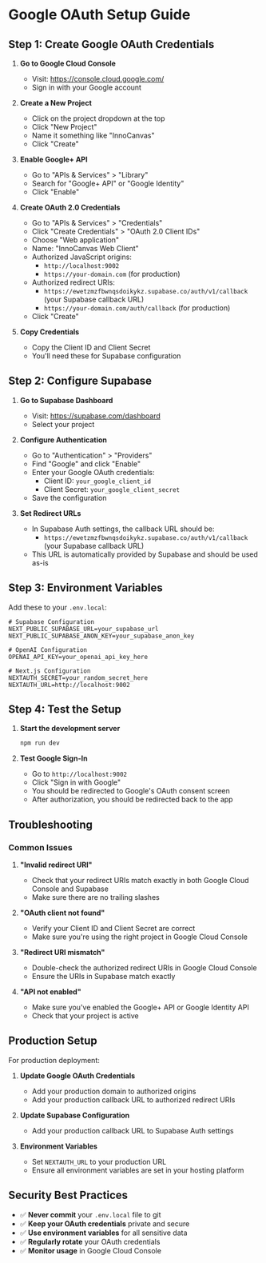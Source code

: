 # Google OAuth Setup Guide

## Step 1: Create Google OAuth Credentials

1. **Go to Google Cloud Console**
   - Visit: https://console.cloud.google.com/
   - Sign in with your Google account

2. **Create a New Project**
   - Click on the project dropdown at the top
   - Click "New Project"
   - Name it something like "InnoCanvas"
   - Click "Create"

3. **Enable Google+ API**
   - Go to "APIs & Services" > "Library"
   - Search for "Google+ API" or "Google Identity"
   - Click "Enable"

4. **Create OAuth 2.0 Credentials**
   - Go to "APIs & Services" > "Credentials"
   - Click "Create Credentials" > "OAuth 2.0 Client IDs"
   - Choose "Web application"
   - Name: "InnoCanvas Web Client"
   - Authorized JavaScript origins:
     - `http://localhost:9002`
     - `https://your-domain.com` (for production)
   - Authorized redirect URIs:
     - `https://ewetzmzfbwnqsdoikykz.supabase.co/auth/v1/callback` (your Supabase callback URL)
     - `https://your-domain.com/auth/callback` (for production)
   - Click "Create"

5. **Copy Credentials**
   - Copy the Client ID and Client Secret
   - You'll need these for Supabase configuration

## Step 2: Configure Supabase

1. **Go to Supabase Dashboard**
   - Visit: https://supabase.com/dashboard
   - Select your project

2. **Configure Authentication**
   - Go to "Authentication" > "Providers"
   - Find "Google" and click "Enable"
   - Enter your Google OAuth credentials:
     - Client ID: `your_google_client_id`
     - Client Secret: `your_google_client_secret`
   - Save the configuration

3. **Set Redirect URLs**
   - In Supabase Auth settings, the callback URL should be:
     - `https://ewetzmzfbwnqsdoikykz.supabase.co/auth/v1/callback` (your Supabase callback URL)
   - This URL is automatically provided by Supabase and should be used as-is

## Step 3: Environment Variables

Add these to your `.env.local`:

```env
# Supabase Configuration
NEXT_PUBLIC_SUPABASE_URL=your_supabase_url
NEXT_PUBLIC_SUPABASE_ANON_KEY=your_supabase_anon_key

# OpenAI Configuration
OPENAI_API_KEY=your_openai_api_key_here

# Next.js Configuration
NEXTAUTH_SECRET=your_random_secret_here
NEXTAUTH_URL=http://localhost:9002
```

## Step 4: Test the Setup

1. **Start the development server**
   ```bash
   npm run dev
   ```

2. **Test Google Sign-In**
   - Go to `http://localhost:9002`
   - Click "Sign in with Google"
   - You should be redirected to Google's OAuth consent screen
   - After authorization, you should be redirected back to the app

## Troubleshooting

### Common Issues

1. **"Invalid redirect URI"**
   - Check that your redirect URIs match exactly in both Google Cloud Console and Supabase
   - Make sure there are no trailing slashes

2. **"OAuth client not found"**
   - Verify your Client ID and Client Secret are correct
   - Make sure you're using the right project in Google Cloud Console

3. **"Redirect URI mismatch"**
   - Double-check the authorized redirect URIs in Google Cloud Console
   - Ensure the URIs in Supabase match exactly

4. **"API not enabled"**
   - Make sure you've enabled the Google+ API or Google Identity API
   - Check that your project is active

## Production Setup

For production deployment:

1. **Update Google OAuth Credentials**
   - Add your production domain to authorized origins
   - Add your production callback URL to authorized redirect URIs

2. **Update Supabase Configuration**
   - Add your production callback URL to Supabase Auth settings

3. **Environment Variables**
   - Set `NEXTAUTH_URL` to your production URL
   - Ensure all environment variables are set in your hosting platform

## Security Best Practices

- ✅ **Never commit** your `.env.local` file to git
- ✅ **Keep your OAuth credentials** private and secure
- ✅ **Use environment variables** for all sensitive data
- ✅ **Regularly rotate** your OAuth credentials
- ✅ **Monitor usage** in Google Cloud Console 